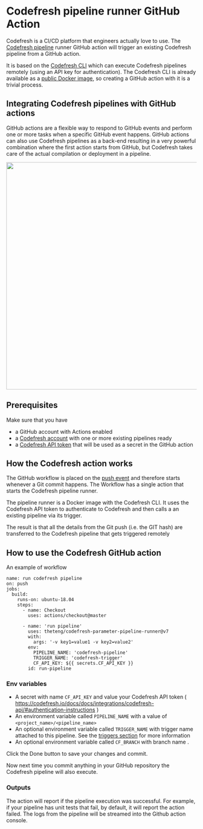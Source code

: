 # Codefresh pipeline runner GitHub Action  

Codefresh is a CI/CD platform that engineers actually love to use. The [Codefresh pipeline](https://codefresh.io/docs/docs/configure-ci-cd-pipeline/pipelines/) runner GitHub action will trigger an existing Codefresh pipeline from a GitHub action.

It is based on the [Codefresh CLI](https://codefresh-io.github.io/cli/) which can execute Codefresh pipelines remotely (using an API key for authentication). The Codefresh CLI is already available as a [public Docker image](https://hub.docker.com/r/codefresh/cli/), so creating a GitHub action with it is a trivial process.

## Integrating Codefresh pipelines with GitHub actions

GitHub actions are a flexible way to respond to GitHub events and perform one or more tasks
when a specific GitHub event happens. GitHub actions can also use Codefresh pipelines as a back-end
resulting in a very powerful combination where the first action starts from GitHub, but Codefresh takes care
of the actual compilation or deployment in a pipeline.

<img src="/art/github-action-demo.gif?raw=true" width="600px">

## Prerequisites

Make sure that you have

* a GitHub account with Actions enabled
* a [Codefresh account](https://codefresh.io/docs/docs/getting-started/create-a-codefresh-account/) with one or more existing pipelines ready
* a [Codefresh API token](https://codefresh.io/docs/docs/integrations/codefresh-api/#authentication-instructions) that will be used as a secret in the GitHub action


## How the Codefresh action works

The GitHub workflow is placed on the [push event](https://developer.github.com/v3/activity/events/types/#pushevent) and therefore starts whenever a Git commit happens. The Workflow has a single action that starts the Codefresh pipeline runner.

The pipeline runner is a Docker image with the Codefresh CLI. It uses the Codefresh API token to authenticate to Codefresh and then calls a an existing pipeline via its trigger.

The result is that all the details from the Git push (i.e. the GIT hash) are transferred to the Codefresh pipeline that gets triggered remotely

## How to use the Codefresh GitHub action

An example of workflow

```
name: run codefresh pipeline
on: push
jobs:
  build:
    runs-on: ubuntu-18.04
    steps:
      - name: Checkout
        uses: actions/checkout@master
        
      - name: 'run pipeline'
        uses: theteng/codefresh-parameter-pipeline-runner@v7
        with:
          args: '-v key1=value1 -v key2=value2'
        env:
          PIPELINE_NAME: 'codefresh-pipeline'
          TRIGGER_NAME: 'codefresh-trigger'
          CF_API_KEY: ${{ secrets.CF_API_KEY }}
        id: run-pipeline
```
### Env variables
* A secret with name `CF_API_KEY` and value your Codefresh API token ( https://codefresh.io/docs/docs/integrations/codefresh-api/#authentication-instructions )
* An environment variable called `PIPELINE_NAME` with a value of `<project_name>/<pipeline_name>`
* An optional environment variable called `TRIGGER_NAME` with trigger name attached to this pipeline. See the [triggers section](https://codefresh.io/docs/docs/configure-ci-cd-pipeline/triggers/) for more information
* An optional environment variable called `CF_BRANCH` with branch name .

Click the Done button to save your changes and commit.

Now next time you commit anything in your GitHub repository the Codefresh pipeline will also execute.

### Outputs
The action will report if the pipeline execution was successful. For example, if your pipeline has unit tests that fail, by default, it will report the action failed. The logs from the pipeline will be streamed into the Github action console.

